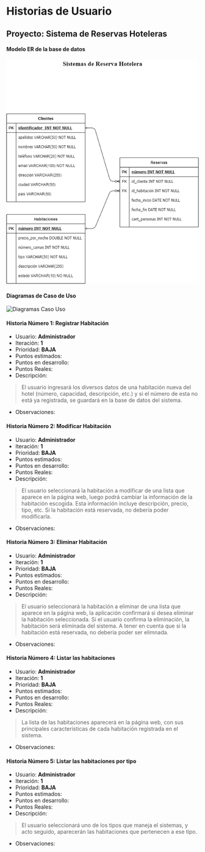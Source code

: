 # Historias de Usuario

## Proyecto: Sistema de Reservas Hoteleras

#### Modelo ER de la base de datos

![Modelo ER](https://raw.githubusercontent.com/Ciclo-4-programacion-web/sistema-reserva-hotelera-sprint-0/main/imagenes/DiagramaER-SistemaReservaHotelera.png)

#### Diagramas de Caso de Uso

![Diagramas Caso Uso](http://www.plantuml.com/plantuml/png/bOynJiKm341tdyBw-n_ulrrH4K9YW0M9ZSKaRcgH9bNYJeXJSGGkHeggA4CNbkX5Va-oXwoKT9qzU1uLDM8IDobQIMnKOW0o6XFUsLc2P4raouyoEe25p0SvnaTw5oLJPCxu2OXhPaEPyVJ2xgz9rVdv3gSjVxs_QSNdQ6KKSoXUMl71IrdaqBkstfDiXw56MsPlmPTtQjRSa-uV2Iwn36M9Uzl35u33y_bsEwRIfTArKbUfXu63NMV_2m00 "Módulo Habitaciones")

#### Historia Número 1: Registrar Habitación

* Usuario: **Administrador**
* Iteración: **1**
* Prioridad: **BAJA**
* Puntos estimados:
* Puntos en desarrollo:
* Puntos Reales:
* Descripción:
> El usuario ingresará los diversos datos de una habitación nueva del 
> hotel (número, capacidad, descripción, etc.) y si el número de esta
> no está ya registrada, se guardará en la base de datos del sistema.
* Observaciones:

#### Historia Número 2: Modificar Habitación

* Usuario: **Administrador**
* Iteración: **1**
* Prioridad: **BAJA**
* Puntos estimados:
* Puntos en desarrollo:
* Puntos Reales:
* Descripción:
> El usuario seleccionará la habitación a modificar de una lista que
> aparece en la página web, luego podrá cambiar la información de la
> habitación escogida. Esta información incluye descripción, precio, tipo, etc.
> Si la habitación está reservada, no debería poder modificarla.
* Observaciones:

#### Historia Número 3: Eliminar Habitación

* Usuario: **Administrador**
* Iteración: **1**
* Prioridad: **BAJA**
* Puntos estimados:
* Puntos en desarrollo:
* Puntos Reales:
* Descripción:
> El usuario seleccionará la habitación a eliminar de una lista que
> aparece en la página web, la aplicación confirmará si desea eliminar
> la habitación seleccionada. Si el usuario confirma la eliminación,
> la habitación será eliminada del sistema. A tener en cuenta que si
> la habitación está reservada, no debería poder ser elimnada.
* Observaciones:

#### Historia Número 4: Listar las habitaciones

* Usuario: **Administrador**
* Iteración: **1**
* Prioridad: **BAJA**
* Puntos estimados:
* Puntos en desarrollo:
* Puntos Reales:
* Descripción:
> La lista de las habitaciones aparecerá en la página web, con sus
> principales características de cada habitación registrada en el 
> sistema.
* Observaciones:

#### Historia Número 5: Listar las habitaciones por tipo

* Usuario: **Administrador**
* Iteración: **1**
* Prioridad: **BAJA**
* Puntos estimados:
* Puntos en desarrollo:
* Puntos Reales:
* Descripción:
> El usuario seleccionará uno de los tipos que maneja el sistemas,
> y acto seguido, aparecerán las habitaciones que pertenecen a ese
> tipo.
* Observaciones: